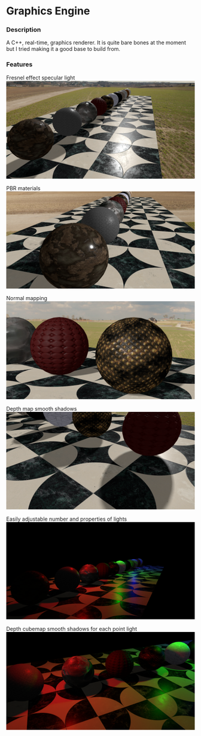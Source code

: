 # Graphics Engine

### Description
A C++, real-time, graphics renderer. It is quite bare bones at the moment but I tried making it a good base to build from.
### Features
Fresnel effect specular light
![alt text](https://github.com/teodor-profeanu/Graphics-Engine/blob/main/GraphicsEngine/assets/screenshots/specularLight.png?raw=true)

PBR materials
![alt text](https://github.com/teodor-profeanu/Graphics-Engine/blob/main/GraphicsEngine/assets/screenshots/materials.png?raw=true)

Normal mapping
![alt text](https://github.com/teodor-profeanu/Graphics-Engine/blob/main/GraphicsEngine/assets/screenshots/normalMaps.png?raw=true)

Depth map smooth shadows
![alt text](https://github.com/teodor-profeanu/Graphics-Engine/blob/main/GraphicsEngine/assets/screenshots/shadows.png?raw=true)

Easily adjustable number and properties of lights
![alt text](https://github.com/teodor-profeanu/Graphics-Engine/blob/main/GraphicsEngine/assets/screenshots/multipleLights.png?raw=true)

Depth cubemap smooth shadows for each point light
![alt text](https://github.com/teodor-profeanu/Graphics-Engine/blob/main/GraphicsEngine/assets/screenshots/intersectingShadows.png?raw=true)

